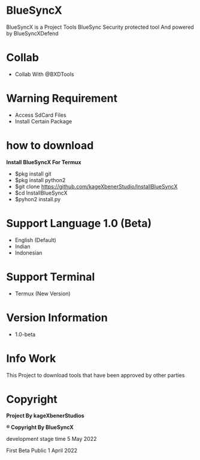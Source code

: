 # BlueSyncX
BlueSyncX is a Project Tools BlueSync Security protected tool And powered by BlueSyncXDefend


# Collab
- Collab With @BXDTools


# Warning Requirement
- Access SdCard Files
- Install Certain Package


# how to download
**Install BlueSyncX For Termux**
- $pkg install git
- $pkg install python2
- $git clone https://github.com/kageXbenerStudio/InstallBlueSyncX
- $cd InstallBlueSyncX
- $pyhon2 install.py

# Support Language 1.0 (Beta)
- English (Default)
- Indian
- Indonesian


# Support Terminal 
- Termux (New Version)


# Version Information
- 1.0-beta


# Info Work
This Project to download tools that have been approved by other parties


# Copyright
**Project By kageXbenerStudios**

**® Copyright By BlueSyncX**

development stage time 
5 May 2022

First Beta Public
1 April 2022
